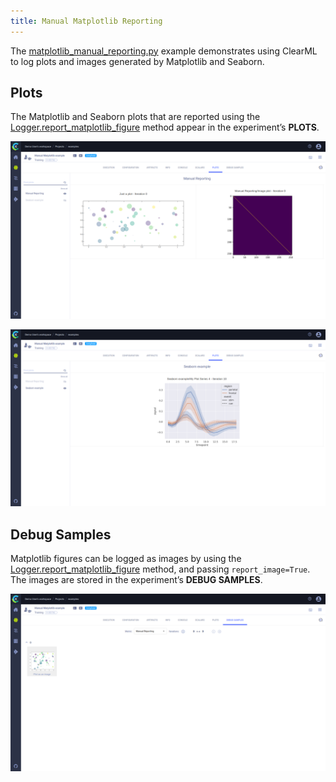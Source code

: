 ```yaml
---
title: Manual Matplotlib Reporting
---
```


The [matplotlib_manual_reporting.py](https://github.com/allegroai/clearml/blob/master/examples/reporting/matplotlib_manual_reporting.py) 
example demonstrates using ClearML to log plots and images generated by Matplotlib and Seaborn. 

## Plots

The Matplotlib and Seaborn plots that are reported using the  [Logger.report_matplotlib_figure](../../references/sdk/logger.md#report_matplotlib_figure)
method appear in the experiment’s **PLOTS**.

![Experiment Matplotlib plots](../../img/manual_matplotlib_reporting_01.png)

![Experiment Seaborn plot](../../img/manual_matplotlib_reporting_02.png)

## Debug Samples

Matplotlib figures can be logged as images by using the [Logger.report_matplotlib_figure](../../references/sdk/logger.md#report_matplotlib_figure) 
method, and passing `report_image=True`. The images are stored in the experiment’s **DEBUG SAMPLES**.

![Experiment debug sample](../../img/manual_matplotlib_reporting_03.png)